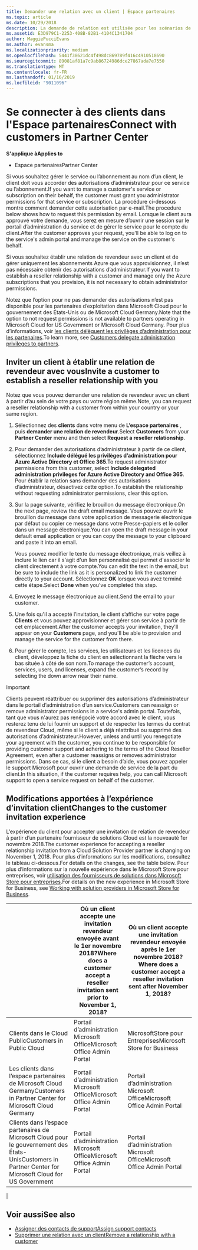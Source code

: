 ```yaml
---
title: Demander une relation avec un client | Espace partenaires
ms.topic: article
ms.date: 10/29/2018
description: La demande de relation est utilisée pour les scénarios de type Multipartenaire et Multicanal. Elle est également utile si un client supprime vos privilèges d’administration délégués et si vous devez les restaurer pour fournir des services d’approvisionnement ou de support.
ms.assetid: E3D979C1-2253-408B-82B1-4104C1341704
author: MaggiePucciEvans
ms.author: evansma
ms.localizationpriority: medium
ms.openlocfilehash: 5441f38621dc4f498dc869789f416c4910518690
ms.sourcegitcommit: 89081af81a7c9ab86724986dce27867ada7e7550
ms.translationtype: MT
ms.contentlocale: fr-FR
ms.lasthandoff: 01/16/2019
ms.locfileid: "9011096"
---
```

# <a name="connect-with-customers-in-partner-center"></a><span data-ttu-id="6b5d8-104">Se connecter à des clients dans l'Espace partenaires</span><span class="sxs-lookup"><span data-stu-id="6b5d8-104">Connect with customers in Partner Center</span></span>

**<span data-ttu-id="6b5d8-105">S'applique à</span><span class="sxs-lookup"><span data-stu-id="6b5d8-105">Applies to</span></span>**

-  <span data-ttu-id="6b5d8-106">Espace partenaires</span><span class="sxs-lookup"><span data-stu-id="6b5d8-106">Partner Center</span></span>

<span data-ttu-id="6b5d8-107">Si vous souhaitez gérer le service ou l’abonnement au nom d’un client, le client doit vous accorder des autorisations d’administrateur pour ce service ou l’abonnement.</span><span class="sxs-lookup"><span data-stu-id="6b5d8-107">If you want to manage a customer's service or subscription on their behalf, the customer must grant you administrator permissions for that service or subscription.</span></span> <span data-ttu-id="6b5d8-108">La procédure ci-dessous montre comment demander cette autorisation par e-mail.</span><span class="sxs-lookup"><span data-stu-id="6b5d8-108">The procedure below shows how to request this permission by email.</span></span> <span data-ttu-id="6b5d8-109">Lorsque le client aura approuvé votre demande, vous serez en mesure d’ouvrir une session sur le portail d’administration du service et de gérer le service pour le compte du client.</span><span class="sxs-lookup"><span data-stu-id="6b5d8-109">After the customer approves your request, you'll be able to log on to the service's admin portal and manage the service on the customer's behalf.</span></span>

<span data-ttu-id="6b5d8-110">Si vous souhaitez établir une relation de revendeur avec un client et de gérer uniquement les abonnements Azure que vous approvisionnez, il n’est pas nécessaire obtenir des autorisations d’administrateur.</span><span class="sxs-lookup"><span data-stu-id="6b5d8-110">If you want to establish a reseller relationship with a customer and manage only the Azure subscriptions that you provision, it is not necessary to obtain administrator permissions.</span></span>

<span data-ttu-id="6b5d8-111">Notez que l’option pour ne pas demander des autorisations n’est pas disponible pour les partenaires d’exploitation dans Microsoft Cloud pour le gouvernement des États-Unis ou de Microsoft Cloud Germany.</span><span class="sxs-lookup"><span data-stu-id="6b5d8-111">Note that the option to not request permissions is not available to partners operating in Microsoft Cloud for US Government or Microsoft Cloud Germany.</span></span> <span data-ttu-id="6b5d8-112">Pour plus d’informations, voir [les clients délèguent les privilèges d’administration pour les partenaires](https://docs.microsoft.com/en-us/partner-center/customers_revoke_admin_privileges).</span><span class="sxs-lookup"><span data-stu-id="6b5d8-112">To learn more, see [Customers delegate administration privileges to partners](https://docs.microsoft.com/en-us/partner-center/customers_revoke_admin_privileges).</span></span>


## <a name="invite-a-customer-to-establish-a-reseller-relationship-with-you"></a><span data-ttu-id="6b5d8-113">Inviter un client à établir une relation de revendeur avec vous</span><span class="sxs-lookup"><span data-stu-id="6b5d8-113">Invite a customer to establish a reseller relationship with you</span></span>

<span data-ttu-id="6b5d8-114">Notez que vous pouvez demander une relation de revendeur avec un client à partir d’au sein de votre pays ou votre région même.</span><span class="sxs-lookup"><span data-stu-id="6b5d8-114">Note, you can request a reseller relationship with a customer from within your country or your same region.</span></span>

1.  <span data-ttu-id="6b5d8-115">Sélectionnez des **clients** dans votre menu de **L’espace partenaires** , puis **demander une relation de revendeur**.</span><span class="sxs-lookup"><span data-stu-id="6b5d8-115">Select **Customers** from your **Partner Center** menu and then select **Request a reseller relationship**.</span></span>

2.  <span data-ttu-id="6b5d8-116">Pour demander des autorisations d’administrateur à partir de ce client, sélectionnez **Include délégué les privilèges d’administration pour Azure Active Directory et Office 365**.</span><span class="sxs-lookup"><span data-stu-id="6b5d8-116">To request administrator permissions from this customer, select **Include delegated administration privileges for Azure Active Directory and Office 365**.</span></span> <span data-ttu-id="6b5d8-117">Pour établir la relation sans demander des autorisations d’administrateur, désactivez cette option.</span><span class="sxs-lookup"><span data-stu-id="6b5d8-117">To establish the relationship without requesting administrator permissions, clear this option.</span></span> 

3.  <span data-ttu-id="6b5d8-118">Sur la page suivante, vérifiez le brouillon du message électronique.</span><span class="sxs-lookup"><span data-stu-id="6b5d8-118">On the next page, review the draft email message.</span></span> <span data-ttu-id="6b5d8-119">Vous pouvez ouvrir le brouillon du message dans votre application de messagerie électronique par défaut ou copier ce message dans votre Presse-papiers et le coller dans un message électronique.</span><span class="sxs-lookup"><span data-stu-id="6b5d8-119">You can open the draft message in your default email application or you can copy the message to your clipboard and paste it into an email.</span></span> 

    <span data-ttu-id="6b5d8-120">Vous pouvez modifier le texte du message électronique, mais veillez à inclure le lien car il s'agit d'un lien personnalisé qui permet d'associer le client directement à votre compte.</span><span class="sxs-lookup"><span data-stu-id="6b5d8-120">You can edit the text in the email, but be sure to include the link as it is personalized to link the customer directly to your account.</span></span> <span data-ttu-id="6b5d8-121">Sélectionnez **OK** lorsque vous avez terminé cette étape.</span><span class="sxs-lookup"><span data-stu-id="6b5d8-121">Select **Done** when you’ve completed this step.</span></span>

3.  <span data-ttu-id="6b5d8-122">Envoyez le message électronique au client.</span><span class="sxs-lookup"><span data-stu-id="6b5d8-122">Send the email to your customer.</span></span>

5.  <span data-ttu-id="6b5d8-123">Une fois qu'il a accepté l’invitation, le client s’affiche sur votre page **Clients** et vous pouvez approvisionner et gérer son service à partir de cet emplacement.</span><span class="sxs-lookup"><span data-stu-id="6b5d8-123">After the customer accepts your invitation, they'll appear on your **Customers** page, and you'll be able to provision and manage the service for the customer from there.</span></span>

 
6.  <span data-ttu-id="6b5d8-124">Pour gérer le compte, les services, les utilisateurs et les licences du client, développez la fiche du client en sélectionnant la flèche vers le bas située à côté de son nom.</span><span class="sxs-lookup"><span data-stu-id="6b5d8-124">To manage the customer’s account, services, users, and licenses, expand the customer’s record by selecting the down arrow near their name.</span></span>


> [!IMPORTANT]  
> <span data-ttu-id="6b5d8-125">Clients peuvent réattribuer ou supprimer des autorisations d’administrateur dans le portail d’administration d’un service.</span><span class="sxs-lookup"><span data-stu-id="6b5d8-125">Customers can reassign or remove administrator permissions in a service's admin portal.</span></span> <span data-ttu-id="6b5d8-126">Toutefois, tant que vous n'aurez pas renégocié votre accord avec le client, vous resterez tenu de lui fournir un support et de respecter les termes du contrat de revendeur Cloud, même si le client a déjà réattribué ou supprimé des autorisations d’administrateur.</span><span class="sxs-lookup"><span data-stu-id="6b5d8-126">However, unless and until you renegotiate your agreement with the customer, you continue to be responsible for providing customer support and adhering to the terms of the Cloud Reseller Agreement, even after a customer reassigns or removes administrator permissions.</span></span> <span data-ttu-id="6b5d8-127">Dans ce cas, si le client a besoin d’aide, vous pouvez appeler le support Microsoft pour ouvrir une demande de service de la part du client.</span><span class="sxs-lookup"><span data-stu-id="6b5d8-127">In this situation, if the customer requires help, you can call Microsoft support to open a service request on behalf of the customer.</span></span>

## <a name="changes-to-the-customer-invitation-experience"></a><span data-ttu-id="6b5d8-128">Modifications apportées à l’expérience d’invitation client</span><span class="sxs-lookup"><span data-stu-id="6b5d8-128">Changes to the customer invitation experience</span></span>

<span data-ttu-id="6b5d8-129">L’expérience du client pour accepter une invitation de relation de revendeur à partir d’un partenaire fournisseur de solutions Cloud est la nouveauté 1er novembre 2018.</span><span class="sxs-lookup"><span data-stu-id="6b5d8-129">The customer experience for accepting a reseller relationship invitation from a Cloud Solution Provider partner is changing on November 1, 2018.</span></span> <span data-ttu-id="6b5d8-130">Pour plus d’informations sur les modifications, consultez le tableau ci-dessous.</span><span class="sxs-lookup"><span data-stu-id="6b5d8-130">For details on the changes, see the table below.</span></span> <span data-ttu-id="6b5d8-131">Pour plus d’informations sur la nouvelle expérience dans le Microsoft Store pour entreprises, voir [utilisation des fournisseurs de solutions dans Microsoft Store pour entreprises](https://docs.microsoft.com/en-us/microsoft-store/work-with-partner-microsoft-store-business).</span><span class="sxs-lookup"><span data-stu-id="6b5d8-131">For details on the new experience in Microsoft Store for Business, see [Working with solution providers in Microsoft Store for Business](https://docs.microsoft.com/en-us/microsoft-store/work-with-partner-microsoft-store-business).</span></span>

|  | <span data-ttu-id="6b5d8-132">Où un client accepte une invitation revendeur envoyée avant le 1er novembre 2018?</span><span class="sxs-lookup"><span data-stu-id="6b5d8-132">Where does a customer accept a reseller invitation sent prior to November 1, 2018?</span></span> | <span data-ttu-id="6b5d8-133">Où un client accepte une invitation revendeur envoyée après le 1er novembre 2018?</span><span class="sxs-lookup"><span data-stu-id="6b5d8-133">Where does a customer accept a reseller invitation sent after November 1, 2018?</span></span> |
|---------|---------|---------
| <span data-ttu-id="6b5d8-134">Clients dans le Cloud Public</span><span class="sxs-lookup"><span data-stu-id="6b5d8-134">Customers in Public Cloud</span></span> | <span data-ttu-id="6b5d8-135">Portail d’administration Microsoft Office</span><span class="sxs-lookup"><span data-stu-id="6b5d8-135">Microsoft Office Admin Portal</span></span> | <span data-ttu-id="6b5d8-136">MicrosoftStore pour Entreprises</span><span class="sxs-lookup"><span data-stu-id="6b5d8-136">Microsoft Store for Business</span></span> |
| <span data-ttu-id="6b5d8-137">Les clients dans l’espace partenaires de Microsoft Cloud Germany</span><span class="sxs-lookup"><span data-stu-id="6b5d8-137">Customers in Partner Center for Microsoft Cloud Germany</span></span> | <span data-ttu-id="6b5d8-138">Portail d’administration Microsoft Office</span><span class="sxs-lookup"><span data-stu-id="6b5d8-138">Microsoft Office Admin Portal</span></span> | <span data-ttu-id="6b5d8-139">Portail d’administration Microsoft Office</span><span class="sxs-lookup"><span data-stu-id="6b5d8-139">Microsoft Office Admin Portal</span></span> |
| <span data-ttu-id="6b5d8-140">Clients dans l’espace partenaires de Microsoft Cloud pour le gouvernement des États-Unis</span><span class="sxs-lookup"><span data-stu-id="6b5d8-140">Customers in Partner Center for Microsoft Cloud for US Government</span></span> | <span data-ttu-id="6b5d8-141">Portail d’administration Microsoft Office</span><span class="sxs-lookup"><span data-stu-id="6b5d8-141">Microsoft Office Admin Portal</span></span> | <span data-ttu-id="6b5d8-142">Portail d’administration Microsoft Office</span><span class="sxs-lookup"><span data-stu-id="6b5d8-142">Microsoft Office Admin Portal</span></span> |
|

## <a name="see-also"></a><span data-ttu-id="6b5d8-143">Voir aussi</span><span class="sxs-lookup"><span data-stu-id="6b5d8-143">See also</span></span>

- [<span data-ttu-id="6b5d8-144">Assigner des contacts de support</span><span class="sxs-lookup"><span data-stu-id="6b5d8-144">Assign support contacts</span></span>](assign-support-contacts.md)
- [<span data-ttu-id="6b5d8-145">Supprimer une relation avec un client</span><span class="sxs-lookup"><span data-stu-id="6b5d8-145">Remove a relationship with a customer</span></span>](remove-a-relationship.md)